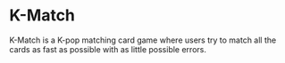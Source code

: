 # K-Match
K-Match is a K-pop matching card game where users try to match all the cards as fast as possible with as little possible errors.

